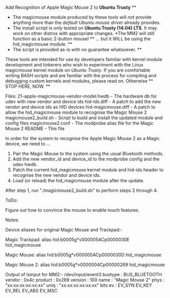 Add Recognition of Apple Magic Mouse 2 to **Ubuntu Trusty**
**
* The magicmouse module produced by these tools will _not_ provide anything more than the _default Ubuntu mouse driver_ already provides.
* The install script is _only_ tested on **Ubuntu Trusty (14.04) LTS**. It may work on other distros with appropriate changes. 
*The MM2 will still function as a basic 2-button mouse! **
... but it WILL be using the hid_magicmouse module. **
* The script is provided as-is with no guarantee whatsoever. **

These tools are intended for use by developers familiar with kernel module development and tinkerers who wish to experiment with the Linux magicmouse kernel module on _Ubuntu Trusty_. If you are comfortable writing BASH scripts and are familiar with the process for compiling and debugging custom kernels and modules, please read on. Otherwise ** STOP HERE, NOW. **



Files:
  21-apple-magicmouse-vendor-model.hwdb  -  The hardware db for udev with new vendor and device ids
  hid-ids.diff                           -  A patch to add the new vendor and device ids as HID devices
  hid-magicmouse.diff                    -  A patch to allow the hid_magicmouse module to recognise the Magic Mouse 2
  magicmouse2_build.sh                   -  Script to build and install the updated module and config files
  magicmouse2.conf                       -  The modprobe alias file for the Magic Mouse 2
  README                                 -  This file



In order for the system to recognise the Apple Magic Mouse 2 as a Magic device, we need to ...

  1. Pair the Magic Mouse to the system using the usual Bluetooth methods.
  2. Add the new vendor_id and device_id to the modprobe config and the udev hwdb.
  3. Patch the current hid_magicmouse kernel module and hid-ids header to recognise the new vendor and device ids.
  4. Load (or reload) the hid_magicmouse module after the update.

After step 1, run "./magicmouse2_build.sh" to perform steps 2 through 4.

ToDo:

Figure out how to convince the mouse to enable touch features.



Notes:

Device aliases for original Magic Mouse and Trackpad:-

Magic Trackpad: 
alias hid:b0005g*v000005ACp0000030E hid_magicmouse

Magic Mouse: 
alias hid:b0005g*v000005ACp0000030D hid_magicmouse

Magic Mouse 2: 
alias hid:b0005g*v0000004Cp00000269 hid_magicmouse


Output of lsinput for MM2:-
 /dev/input/event3
   bustype : BUS_BLUETOOTH
   vendor  : 0x4c
   product : 0x269
   version : 100
   name    : "Magic Mouse 2"
   phys    : "xx:xx:xx:xx:xx:xx"
   uniq    : "xx:xx:xx:xx:xx:xx"
   bits ev : EV_SYN EV_KEY EV_REL EV_ABS EV_MSC


